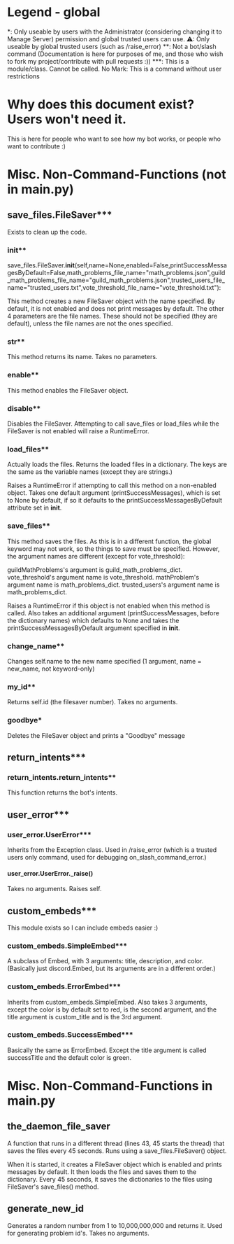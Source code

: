 # Legend - global
*: Only useable by users with the Administrator (considering changing it to Manage Server) permission and global trusted users can use.
⚠: Only useable by global trusted users (such as /raise_error)
**: Not a bot/slash command (Documentation is here for purposes of me, and those who wish to fork my project/contribute with pull requests :))
***: This is a module/class. Cannot be called.
No Mark: This is a command without user restrictions

# Why does this document exist? Users won't need it.

This is here for people who want to see how my bot works, or people who want to contribute :)

# Misc. Non-Command-Functions (not in main.py)

## save_files.FileSaver***
Exists to clean up the code.

### __init__**
save_files.FileSaver.__init__(self,name=None,enabled=False,printSuccessMessagesByDefault=False,math_problems_file_name="math_problems.json",guild_math_problems_file_name="guild_math_problems.json",trusted_users_file_name="trusted_users.txt",vote_threshold_file_name="vote_threshold.txt"):

This method creates a new FileSaver object with the name specified.
By default, it is not enabled and does not print messages by default.
The other 4 parameters are the file names. These should not be specified (they are default), unless the file names are not the ones specified.

### __str__**

This method returns its name. Takes no parameters.

### enable**
This method enables the FileSaver object.

### disable**
Disables the FileSaver. Attempting to call save_files or load_files while the FileSaver is not enabled will raise a RuntimeError.

### load_files**

Actually loads the files. Returns the loaded files in a dictionary.
The keys are the same as the variable names (except they are strings.)

Raises a RuntimeError if attempting to call this method on a non-enabled object.
Takes one default argument (printSuccessMessages), which is set to None by default, if so it defaults to the printSuccessMessagesByDefault attribute set in __init__.

### save_files**

This method saves the files. As this is in a different function, the global keyword may not work, so the things to save must be specified. However, the argument names are different (except for vote_threshold):

guildMathProblems's argument is guild_math_problems_dict.
vote_threshold's argument name is vote_threshold.
mathProblem's argument name is math_problems_dict.
trusted_users's argument name is math_problems_dict.

Raises a RuntimeError if this object is not enabled when this method is called.
Also takes an additional argument (printSuccessMessages, before the dictionary names) which defaults to None and takes the printSuccessMessagesByDefault argument specified in __init__.

### change_name**

Changes self.name to the new name specified (1 argument, name = new_name, not keyword-only)

### my_id**

Returns self.id (the filesaver number). Takes no arguments.

### goodbye*

Deletes the FileSaver object and prints a "Goodbye" message

## return_intents***

### return_intents.return_intents**

This function returns the bot's intents.

## user_error***

### user_error.UserError***

Inherits from the Exception class. Used in /raise_error (which is a trusted users only command, used for debugging on_slash_command_error.)

#### user_error.UserError._raise()

Takes no arguments. Raises self.

## custom_embeds***
This module exists so I can include embeds easier :)

### custom_embeds.SimpleEmbed***
A subclass of Embed, with 3 arguments: title, description, and color.
(Basically just discord.Embed, but its arguments are in a different order.)

### custom_embeds.ErrorEmbed***
Inherits from custom_embeds.SimpleEmbed. Also takes 3 arguments, except the color is by default set to red, is the second argument, and the title argument is custom_title and is the 3rd argument.

### custom_embeds.SuccessEmbed***

Basically the same as ErrorEmbed. Except the title argument is called successTitle and the default color is green.

# Misc. Non-Command-Functions in main.py

## the_daemon_file_saver

A function that runs in a different thread (lines 43, 45 starts the thread) that saves the files every 45 seconds. Runs using a save_files.FileSaver() object.

When it is started, it creates a FileSaver object which is enabled and prints messages by default. It then loads the files and saves them to the dictionary. Every 45 seconds, it saves the dictionaries to the files using FileSaver's save_files() method.

## generate_new_id

Generates a random number from 1 to 10,000,000,000 and returns it. Used for generating problem id's. Takes no arguments.




